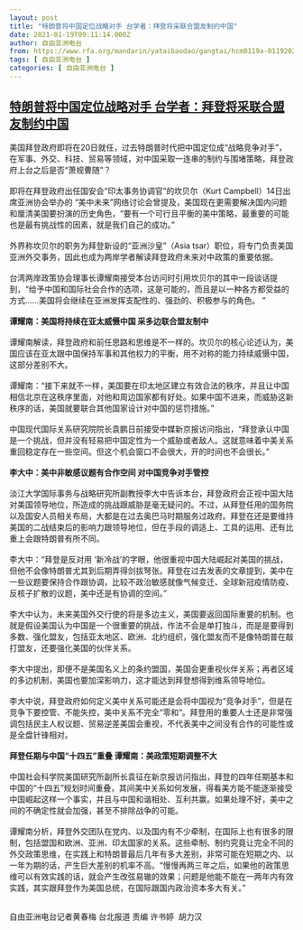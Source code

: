 ```yaml
---
layout: post
title: "特朗普将中国定位战略对手 台学者：拜登将采联合盟友制约中国"
date: 2021-01-19T09:11:14.000Z
author: 自由亚洲电台
from: https://www.rfa.org/mandarin/yataibaodao/gangtai/hcm0119a-01192021040844.html
tags: [ 自由亚洲电台 ]
categories: [ 自由亚洲电台 ]
---
```

<!--1611047474000-->
[特朗普将中国定位战略对手 台学者：拜登将采联合盟友制约中国](https://www.rfa.org/mandarin/yataibaodao/gangtai/hcm0119a-01192021040844.html)
------

<div>
<p><span>美国拜登政府即将在20日就任，过去特朗普时代把中国定位成“战略竞争对手”，在军事、外交、科技、贸易等领域，对中国采取一连串的制约与围堵策略，拜登政府上台之后是否“萧规曹随”？</span><br class=""/><br class=""/><span>即将在拜登政府出任国安会“印太事务协调官”的坎贝尔（Kurt Campbell）14日出席亚洲协会举办的 “美中未来”网络讨论会曾提及，美国现在更需要解决国内问题和厘清美国要扮演的历史角色，“要有一个可行且平衡的美中策略，最重要的可能也是最有挑战性的因素，就是我们自己的成功。”</span><br class=""/><br class=""/><span>外界称坎贝尔的职务为拜登新设的“亚洲沙皇”（Asia tsar）职位，将专门负责美国亚洲外交事务，因此也成为两岸学者解读拜登政府未来对中政策的重要依据。</span><br class=""/><br class=""/><span>台湾两岸政策协会理事长谭耀南接受本台访问时引用坎贝尔的其中一段谈话提到，“给予中国和国际社会合作的选项，这是可能的，而且是以一种各方都受益的方式……美国将会继续在亚洲发挥支配性的、强劲的、积极参与的角色。 ”</span><br class=""/><br class=""/><strong>谭耀南：美国将持续在亚太威慑中国 采多边联合盟友制中</strong><br class=""/><br class=""/><span>谭耀南解读，拜登政府和前任思路和思维是不一样的。坎贝尔的核心论述认为，美国应该在亚太跟中国保持军事和其他权力的平衡，用不对称的能力持续威慑中国，这部分差别不大。</span><br class=""/><br class=""/><span>谭耀南：“接下来就不一样，美国要在印太地区建立有效合法的秩序，并且让中国相信北京在这秩序里面，对他和周边国家都有好处。如果中国不进来，而威胁这新秩序的话，美国就要联合其他国家设计对中国的惩罚措施。”</span><br class=""/><br class=""/><span>中国现代国际关系研究院院长袁鹏日前接受中媒新京报访问指出，“拜登承认中国是一个挑战，但并没有轻易把中国定性为一个威胁或者敌人。这就意味着中美关系重回稳定存在一些空间。但这个机会窗口不会很大，开的时间也不会很长。”</span><br class=""/><br class=""/><strong>李大中：美中非敏感议题有合作空间 对中国竞争对手管控</strong><br class=""/><br class=""/><span>淡江大学国际事务与战略研究所副教授李大中告诉本台，拜登政府会正视中国大陆对美国领导地位，所造成的挑战跟威胁是毫无疑问的。不过，从拜登任用的国务院以及国安人员相关布局，大都是在过去奥巴马时期服务过政府。拜登在还是要维持美国的二战结束后的影响力跟领导地位，但在手段的调适上、工具的运用、还有比重上会跟特朗普有所不同。</span><br class=""/><br class=""/><span>李大中：“拜登是反对用 ‘新冷战’的字眼，他很重视中国大陆崛起对美国的挑战，但他不会像特朗普尤其到后期弄得剑拔弩张。拜登在过去发表的文章提到，美中在一些议题要保持合作跟协调，比较不政治敏感就像气候变迁、全球新冠疫情防疫、反核子扩散的议题，美中还是有协调的空间。”</span><br class=""/><br class=""/><span>李大中认为，未来美国外交行使的将是多边主义，美国要返回国际重要的机制。也就是假设美国认为中国是一个很重要的挑战，作法不会是单打独斗，而是是要得到多数、强化盟友，包括亚太地区、欧洲、北约组织，强化盟友而不是像特朗普在敲打盟友，还要强化美国的伙伴关系。</span><br class=""/><br class=""/><span>李大中提出，即便不是美国名义上的条约盟国，美国会更重视伙伴关系；再者区域的多边机制，美国也要加深影响力，这才能达到拜登想得到维系领导地位。</span><br class=""/><br class=""/><span>李大中说，拜登政府如何定义美中关系可能还是会将中国视为“竞争对手”，但是在竞争下要控管、不能失控，美中关系不完全“零和”。拜登用的重要人士还是非常强调包括民主人权议题、贸易逆差美国会重视，不代表美中之间没有合作的可能性或是全盘针锋相对。</span><br class=""/><br class=""/><strong>拜登任期与中国“十四五”重叠 谭耀南：美政策短期调整不大</strong><br class=""/><br class=""/><span>中国社会科学院美国研究所副所长袁征在新京报访问指出，拜登的四年任期基本和中国的“十四五”规划时间重叠，其间美中关系如何发展，得看美方能不能逐渐接受中国崛起这样一个事实，并且与中国和谐相处、互利共赢。如果处理不好，美中之间的不确定性就会加强，甚至不排除战争的可能。</span><br class=""/><br class=""/><span>谭耀南分析，拜登外交团队在党内、以及国内有不少牵制，在国际上也有很多的限制，包括盟国和欧洲、亚洲、印太国家的关系。这些牵制、制约究竟让完全不同的外交政策思维，在实践上和特朗普最后几年有多大差别，非常可能在短期之内、以一年为期的话，产生巨大差别的机率不高。“慢慢再两三年之后，如果他的政策思维可以有效实践的话，就会产生改弦易辙的效果；问题是他能不能在一两年内有效实践，其实跟拜登作为美国总统，在国际跟国内政治资本多大有关。”</span><br class=""/><br class=""/><span></span></p><p><span>自由亚洲电台记者黄春梅 台北报道 责编 许书婷  胡力汉</span></p>
</div>
